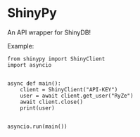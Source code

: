 # ShinyPy
An API wrapper for ShinyDB!

Example:
```
from shinypy import ShinyClient
import asyncio


async def main():
	client = ShinyClient("API-KEY")
	user = await client.get_user("RyZe")
	await client.close()
	print(user)


asyncio.run(main())

```